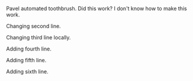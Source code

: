 Pavel automated toothbrush. Did this work? I don't know how to make this work.

Changing second line.

Changing third line locally.

Adding fourth line.

Adding fifth line.

Adding sixth line.
